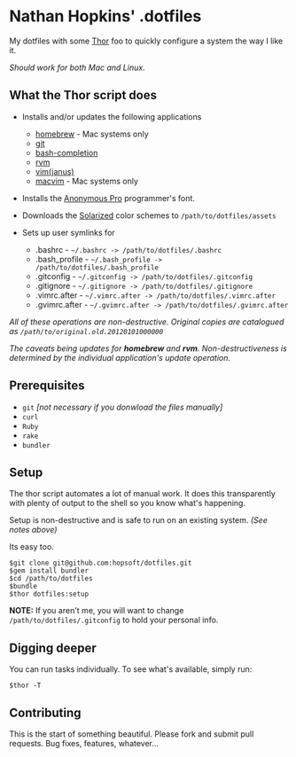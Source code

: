 # Nathan Hopkins' .dotfiles

My dotfiles with some [Thor](https://github.com/wycats/thor/wiki) foo to quickly configure a system the way I like it.

*Should work for both Mac and Linux.*

## What the Thor script does

* Installs and/or updates the following applications

  * [homebrew](http://mxcl.github.com/homebrew/) - Mac systems only
  * [git](http://git-scm.com/)
  * [bash-completion](http://bash-completion.alioth.debian.org/)
  * [rvm](http://beginrescueend.com/)
  * [vim(janus)](https://github.com/carlhuda/janus)
  * [macvim](http://code.google.com/p/macvim/) - Mac systems only

* Installs the [Anonymous Pro](http://www.google.com/webfonts/specimen/Anonymous+Pro) programmer's font.

* Downloads the [Solarized](http://ethanschoonover.com/solarized) color schemes to `/path/to/dotfiles/assets`

* Sets up user symlinks for

  * .bashrc - `~/.bashrc -> /path/to/dotfiles/.bashrc`
  * .bash_profile - `~/.bash_profile -> /path/to/dotfiles/.bash_profile`
  * .gitconfig - `~/.gitconfig -> /path/to/dotfiles/.gitconfig`
  * .gitignore - `~/.gitignore -> /path/to/dotfiles/.gitignore`
  * .vimrc.after - `~/.vimrc.after -> /path/to/dotfiles/.vimrc.after`
  * .gvimrc.after - `~/.gvimrc.after -> /path/to/dotfiles/.gvimrc.after`

*All of these operations are non-destructive. Original copies are catalogued as `/path/to/original.old.20120101000000`*



*The caveats being updates for __homebrew__ and __rvm__. Non-destructiveness is determined by the individual application's update operation.*

## Prerequisites

* `git` *[not necessary if you donwload the files manually]*
* `curl`
* `Ruby`
* `rake`
* `bundler`

## Setup

The thor script automates a lot of manual work. It does this transparently with plenty of output to the shell so you know what's happening.

Setup is non-destructive and is safe to run on an existing system. *(See notes above)*

Its easy too.

```
$git clone git@github.com:hopsoft/dotfiles.git
$gem install bundler
$cd /path/to/dotfiles
$bundle
$thor dotfiles:setup
```

**NOTE:** If you aren't me, you will want to change `/path/to/dotfiles/.gitconfig` to hold your personal info.

## Digging deeper

You can run tasks individually. To see what's available, simply run:

```
$thor -T
```

## Contributing

This is the start of something beautiful.
Please fork and submit pull requests. Bug fixes, features, whatever...
